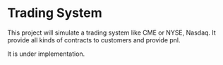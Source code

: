 # Trading System
This project will simulate a trading system like CME or NYSE, Nasdaq. It provide all kinds of contracts to customers and provide pnl.

It is under implementation.